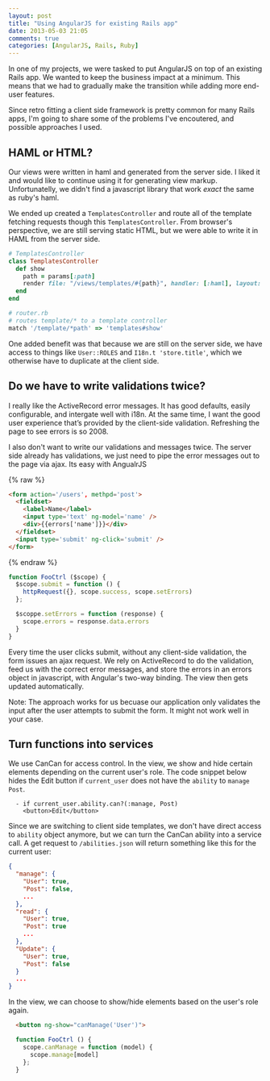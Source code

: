 ```yaml
---
layout: post
title: "Using AngularJS for existing Rails app"
date: 2013-05-03 21:05
comments: true
categories: [AngularJS, Rails, Ruby]
---
```


In one of my projects, we were tasked to put AngularJS on top of an existing Rails app.  We wanted to keep the business impact at a minimum.  This means that we had to gradually make the transition while adding more end-user features.

Since retro fitting a client side framework is pretty common for many Rails apps, I'm going to share some of the problems I've encoutered, and possible approaches I used.

## HAML or HTML?

Our views were written in haml and generated from the server side. I liked it and would like to continue using it for generating view markup. Unfortunatelly, we didn't find a javascript library that work *exact* the same as ruby's haml.

We ended up created a `TemplatesController` and route all of the template fetching requests though this `TemplatesController`. From browser's perspective, we are still serving static HTML, but we were able to write it in HAML from the server side.

```ruby
# TemplatesController
class TemplatesController
  def show
    path = params[:path]
    render file: "/views/templates/#{path}", handler: [:haml], layout: false
  end
end
```

```ruby
# router.rb
# routes template/* to a template controller
match '/template/*path' => 'templates#show'
```

One added benefit was that because we are still on the server side, we have access to things like `User::ROLES` and `I18n.t 'store.title'`, which we otherwise have to duplicate at the client side.

## Do we have to write validations twice?

I really like the ActiveRecord error messages. It has good defaults, easily configurable, and intergate well with i18n. At the same time, I want the good user experience that’s provided by the client-side validation. Refreshing the page to see errors is so 2008.

I also don't want to write our validations and messages twice. The server side already has validations, we just need to pipe the error messages out to the page via ajax. Its easy with AngualrJS

{% raw %}
```html
<form action='/users', methpd='post'>
  <fieldset>
    <label>Name</label>
    <input type='text' ng-model='name' />
    <div>{{errors['name']}}</div>
  </fieldset>
  <input type='submit' ng-click='submit' />
</form>
```
{% endraw %}

```javascript
function FooCtrl ($scope) {
  $scope.submit = function () {
    httpRequest({}, scope.success, scope.setErrors)
  };

  $scoppe.setErrors = function (response) {
    scope.errors = response.data.errors
  }
}

```

Every time the user clicks submit, without any client-side validation, the form issues an ajax request. We rely on ActiveRecord to do the validation, feed us with the correct error messages, and store the errors in an errors object in javascript, with Angular's two-way binding. The view then gets updated automatically.


Note: The approach works for us becuase our application only validates the input after the user attempts to submit the form. It might not work well in your case.


## Turn functions into services
We use CanCan for access control. In the view, we show and hide certain elements depending on the current user's role. The code snippet below hides the Edit button if `current_user` does not have the `ability` to `manage` `Post`.

```haml
  - if current_user.ability.can?(:manage, Post)
    <button>Edit</button>
```

Since we are switching to client side templates, we don't have direct access to `ability` object anymore, but we can turn the CanCan ability into a service call. A get request to `/abilities.json` will return something like this for the current user:

```json
{
  "manage": {
    "User": true,
    "Post": false,
    ...
  },
  "read": {
    "User": true,
    "Post": true
    ...
  },
  "Update": {
    "User": true,
    "Post": false
  }
  ...
}
```

In the view, we can choose to show/hide elements based on the user's role again.

```html
  <button ng-show="canManage('User')">
```

```javascript
  function FooCtrl () {
    scope.canManage = function (model) {
      scope.manage[model]
    };
  }
```
